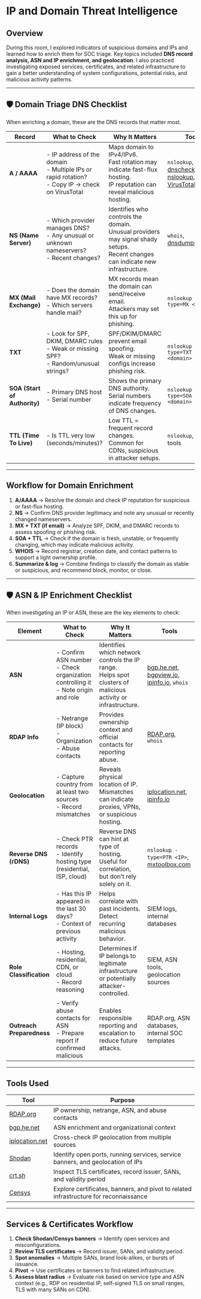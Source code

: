 # IP and Domain Threat Intelligence
## Overview
During this room, I explored indicators of suspicious domains and IPs and learned how to enrich them for SOC triage. Key topics included **DNS record analysis, ASN and IP enrichment, and geolocation**. I also practiced investigating exposed services, certificates, and related infrastructure to gain a better understanding of system configurations, potential risks, and malicious activity patterns.


---

## 🛡️ Domain Triage DNS Checklist

When enriching a domain, these are the DNS records that matter most.  

| Record | What to Check | Why It Matters | Tools |
|--------|---------------|----------------|-------|
| **A / AAAA** | - IP address of the domain <br>- Multiple IPs or rapid rotation? <br>- Copy IP → check on VirusTotal | Maps domain to IPv4/IPv6. <br>Fast rotation may indicate fast-flux hosting. <br>IP reputation can reveal malicious hosting. | `nslookup`, [dnschecker.org](https://dnschecker.org), [nslookup.io](https://nslookup.io), [VirusTotal](https://virustotal.com) |
| **NS (Name Server)** | - Which provider manages DNS? <br>- Any unusual or unknown nameservers? <br>- Recent changes? | Identifies who controls the domain. <br>Unusual providers may signal shady setups. <br>Recent changes can indicate new infrastructure. | `whois`, [dnsdumpster.com](https://dnsdumpster.com) |
| **MX (Mail Exchange)** | - Does the domain have MX records? <br>- Which servers handle mail? | MX records mean the domain can send/receive email. <br>Attackers may set this up for phishing. | `nslookup -type=MX <domain>` |
| **TXT** | - Look for SPF, DKIM, DMARC rules <br>- Weak or missing SPF? <br>- Random/unusual strings? | SPF/DKIM/DMARC prevent email spoofing. <br>Weak or missing configs increase phishing risk. | `nslookup -type=TXT <domain>` |
| **SOA (Start of Authority)** | - Primary DNS host <br>- Serial number | Shows the primary DNS authority. <br>Serial numbers indicate frequency of DNS changes. | `nslookup -type=SOA <domain>` |
| **TTL (Time To Live)** | - Is TTL very low (seconds/minutes)? | Low TTL = frequent record changes. <br>Common for CDNs, suspicious in attacker setups. | `nslookup`, DNS tools |

---

## Workflow for Domain Enrichment
1. **A/AAAA** → Resolve the domain and check IP reputation for suspicious or fast-flux hosting.  
2. **NS** → Confirm DNS provider legitimacy and note any unusual or recently changed nameservers.  
3. **MX + TXT (if email)** → Analyze SPF, DKIM, and DMARC records to assess spoofing or phishing risk.  
4. **SOA + TTL** → Check if the domain is fresh, unstable, or frequently changing, which may indicate malicious activity.  
5. **WHOIS** → Record registrar, creation date, and contact patterns to support a light ownership profile.  
6. **Summarize & log** → Combine findings to classify the domain as stable or suspicious, and recommend block, monitor, or close. 

---

## 🛡️ ASN & IP Enrichment Checklist

When investigating an IP or ASN, these are the key elements to check:

| Element | What to Check | Why It Matters | Tools |
|---------|---------------|----------------|-------|
| **ASN** | - Confirm ASN number <br>- Check organization controlling it <br>- Note origin and role | Identifies which network controls the IP range. <br>Helps spot clusters of malicious activity or infrastructure. | [bgp.he.net](https://bgp.he.net), [bgpview.io](https://bgpview.io), [ipinfo.io](https://ipinfo.io), `whois` |
| **RDAP Info** | - Netrange (IP block) <br>- Organization <br>- Abuse contacts | Provides ownership context and official contacts for reporting abuse. | [RDAP.org](https://rdap.org), `whois` |
| **Geolocation** | - Capture country from at least two sources <br>- Record mismatches | Reveals physical location of IP. <br>Mismatches can indicate proxies, VPNs, or suspicious hosting. | [iplocation.net](https://www.iplocation.net), [ipinfo.io](https://ipinfo.io) |
| **Reverse DNS (rDNS)** | - Check PTR records <br>- Identify hosting type (residential, ISP, cloud) | Reverse DNS can hint at type of hosting. <br>Useful for correlation, but don’t rely solely on it. | `nslookup -type=PTR <IP>`, [mxtoolbox.com](https://mxtoolbox.com/ReverseLookup.aspx) |
| **Internal Logs** | - Has this IP appeared in the last 30 days? <br>- Context of previous activity | Helps correlate with past incidents. <br>Detect recurring malicious behavior. | SIEM logs, internal databases |
| **Role Classification** | - Hosting, residential, CDN, or cloud <br>- Record reasoning | Determines if IP belongs to legitimate infrastructure or potentially attacker-controlled. | SIEM, ASN tools, geolocation sources |
| **Outreach Preparedness** | - Verify abuse contacts for ASN <br>- Prepare report if confirmed malicious | Enables responsible reporting and escalation to reduce future attacks. | RDAP.org, ASN databases, internal SOC templates |

---

## Tools Used
| Tool | Purpose |
|------|---------|
| [RDAP.org](https://rdap.org) | IP ownership, netrange, ASN, and abuse contacts |
| [bgp.he.net](https://bgp.he.net) | ASN enrichment and organizational context |
| [iplocation.net](https://www.iplocation.net) | Cross-check IP geolocation from multiple sources |
| [Shodan](https://www.shodan.io/) | Identify open ports, running services, service banners, and geolocation of IPs |
| [crt.sh](https://crt.sh/) | Inspect TLS certificates, record issuer, SANs, and validity period |
| [Censys](https://censys.io/) | Explore certificates, banners, and pivot to related infrastructure for reconnaissance |

---

## Services & Certificates Workflow
1. **Check Shodan/Censys banners** → Identify open services and misconfigurations.  
2. **Review TLS certificates** → Record issuer, SANs, and validity period.  
3. **Spot anomalies** → Multiple SANs, brand look-alikes, or bursts of issuance.  
4. **Pivot** → Use certificates or banners to find related infrastructure.  
5. **Assess blast radius** → Evaluate risk based on service type and ASN context (e.g., RDP on residential IP, self-signed TLS on small ranges, TLS with many SANs on CDN).
